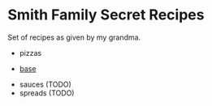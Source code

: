 # Smith Family Secret Recipes

Set of recipes as given by my grandma. 

* pizzas
- [base](./pizzas/base.md)
* sauces (TODO)
* spreads (TODO)

